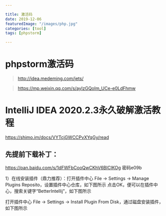 ```yaml
---

title: 激活码
date: 2019-12-06
featuredImage: "/images/php.jpg"
categories: [tool]
tags: [phpstorm]

---
```


# phpstorm激活码

> http://idea.medeming.com/jets/

> https://mp.weixin.qq.com/s/ayIzGQoIm_UCe-e0LdFhmw



# IntelliJ IDEA 2020.2.3永久破解激活教程

https://shimo.im/docs/VYTcjGWCCPvXYqGy/read

## 先提前下载补丁：

https://pan.baidu.com/s/1dFWFbCooQwCKhV6BICIKOg   密码e09b

1）在线安装插件（鼎力推荐）：打开插件中心 File -> Settings -> Manage Plugins Reposito，设置插件中心仓库，如下图所示
点击OK，便可以在插件中心，搜索关键字“BetterIntellij”，如下图所示

打开插件中心 File -> Settings -> Install Plugin From Disk，通过磁盘安装插件，如下图所示



